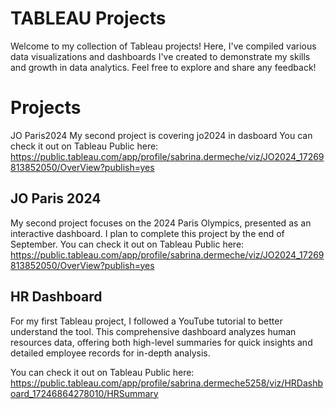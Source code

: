 
# TABLEAU Projects
Welcome to my collection of Tableau projects! Here, I've compiled various data visualizations and dashboards I've created to demonstrate my skills and growth in data analytics. Feel free to explore and share any feedback!

# Projects
JO Paris2024
My second project is covering jo2024 in dasboard 
You can check it out on Tableau Public here: https://public.tableau.com/app/profile/sabrina.dermeche/viz/JO2024_17269813852050/OverView?publish=yes

## JO Paris 2024
My second project focuses on the 2024 Paris Olympics, presented as an interactive dashboard. I plan to complete this project by the end of September.
You can check it out on Tableau Public here: https://public.tableau.com/app/profile/sabrina.dermeche/viz/JO2024_17269813852050/OverView?publish=yes

## HR Dashboard
For my first Tableau project, I followed a YouTube tutorial to better understand the tool. This comprehensive dashboard analyzes human resources data, offering both high-level summaries for quick insights and detailed employee records for in-depth analysis.

You can check it out on Tableau Public here: https://public.tableau.com/app/profile/sabrina.dermeche5258/viz/HRDashboard_17246864278010/HRSummary
